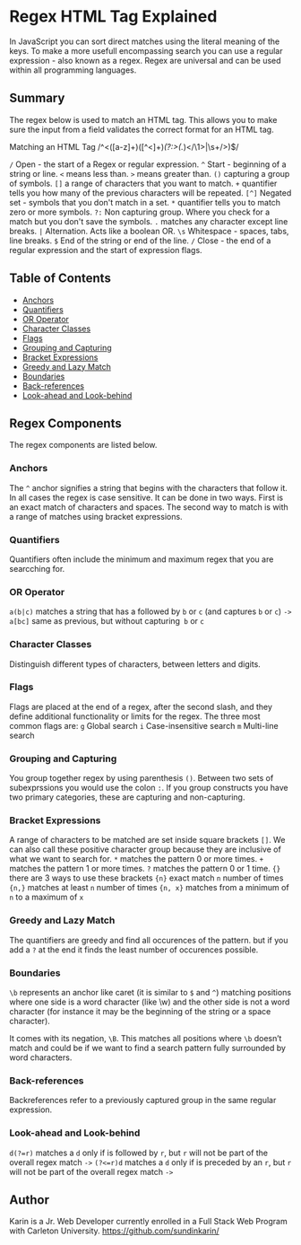 # Regex HTML Tag Explained

In JavaScript you can sort direct matches using the literal meaning of the keys. To make a more usefull encompassing search you can use a regular expression - also known as a regex. Regex are universal and can be used within all programming languages. 

## Summary

The regex below is used to match an HTML tag. This allows you to make sure the input from a field validates the correct format for an HTML tag.

Matching an HTML Tag  /^<([a-z]+)([^<]+)*(?:>(.*)<\/\1>|\s+\/>)$/

`/` Open - the start of a Regex or regular expression.
`^` Start - beginning of a string or line.
`<` means less than.
`>` means greater than.
`()` capturing a group of symbols.
`[]` a range of characters that you want to match.
`+` quantifier tells you how many of the previous characters will be repeated.
`[^]` Negated set - symbols that you don't match in a set.
`*` quantifier tells you to match zero or more symbols.
`?:` Non capturing group. Where you check for a match but you don't save the symbols.
`.` matches any character except line breaks.
`|` Alternation. Acts like a boolean OR.
`\s` Whitespace - spaces, tabs, line breaks.
`$` End of the string or end of the line.
`/` Close - the end of a regular expression and the start of expression flags.

## Table of Contents

- [Anchors](#anchors)
- [Quantifiers](#quantifiers)
- [OR Operator](#or-operator)
- [Character Classes](#character-classes)
- [Flags](#flags)
- [Grouping and Capturing](#grouping-and-capturing)
- [Bracket Expressions](#bracket-expressions)
- [Greedy and Lazy Match](#greedy-and-lazy-match)
- [Boundaries](#boundaries)
- [Back-references](#back-references)
- [Look-ahead and Look-behind](#look-ahead-and-look-behind)

## Regex Components
The regex components are listed below.

### Anchors
The `^` anchor signifies a string that begins with the characters that follow it. In all cases the regex is case sensitive. It can be done in two ways. First is an exact match of characters and spaces. The second way to match is with a range of matches using bracket expressions.

### Quantifiers
Quantifiers often include the minimum and maximum regex that you are searcching for.  

### OR Operator
`a(b|c)`     matches a string that has a followed by `b` or `c` (and captures `b` or `c`) `->`
`a[bc]`      same as previous, but without capturing` b` or `c`

### Character Classes
Distinguish different types of characters, between letters and digits.

### Flags
 Flags are placed at the end of a regex, after the second slash, and they define additional functionality or limits for the regex. The three most common flags are:
    `g` Global search
    `i` Case-insensitive search
    `m` Multi-line search

### Grouping and Capturing
You group together regex by using parenthesis `()`. Between two sets of subexprssions you would  use the colon `:`. If you group constructs you have two primary categories, these are capturing and non-capturing.

### Bracket Expressions
A range of characters to be matched are set inside square brackets `[]`. We can also call these positive character group because they are inclusive of what we want to search for.
`*` matches the pattern 0 or more times.
`+` matches the pattern 1 or more times.
`?` matches the pattern 0 or 1 time.
`{}` there are 3 ways to use these brackets
    `{n}` exact match `n` number of times
    `{n,}` matches at least `n` number of times
    `{n, x}` matches from a minimum of `n` to a maximum of `x`

### Greedy and Lazy Match
The quantifiers are greedy and find all occurences of the pattern. but if you add a `?` at the end it finds the least number of occurences possible.

### Boundaries
`\b` represents an anchor like caret (it is similar to `$` and `^`) matching positions where one side is a word character (like \w) and the other side is not a word character (for instance it may be the beginning of the string or a space character).

It comes with its negation, `\B`. This matches all positions where `\b` doesn’t match and could be if we want to find a search pattern fully surrounded by word characters.

### Back-references
Backreferences refer to a previously captured group in the same regular expression.

### Look-ahead and Look-behind
`d(?=r)`       matches a `d` only if is followed by `r`, but `r` will not be part of the overall regex match `->`
`(?<=r)d`      matches a `d` only if is preceded by an `r`, but `r` will not be part of the overall regex match `->`

## Author
Karin is a Jr. Web Developer currently enrolled in a Full Stack Web Program with Carleton University.
 https://github.com/sundinkarin/
